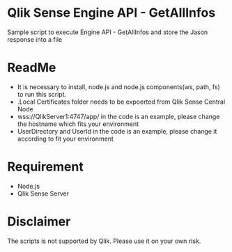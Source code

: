 # Qlik Sense Engine API - GetAllInfos
Sample script to execute Engine API - GetAllInfos and store the Jason response into a file

# ReadMe
- It is necessary to install, node.js and node.js components(ws, path, fs) to run this script.
- .Local Certificates folder needs to be expoerted from Qlik Sense Central Node
- wss://QlikServer1:4747/app/ in the code is an example, please change the hostname which fits your environment
- UserDirectory and UserId in the code is an example, please change it according to fit your environment

# Requirement
-  Node.js
- Qlik Sense Server

# Disclaimer
The scripts is not supported by Qlik. Please use it on your own risk.
